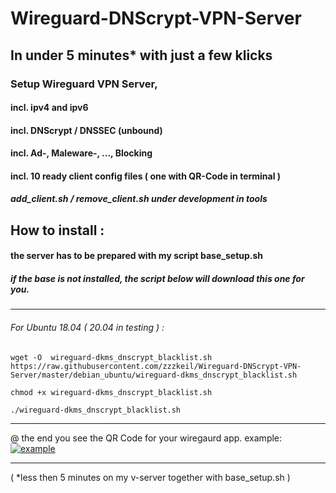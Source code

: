 # Wireguard-DNScrypt-VPN-Server
## In under 5 minutes* with just a few klicks
### Setup Wireguard VPN Server,
#### incl. ipv4 and ipv6
#### incl. DNScrypt / DNSSEC (unbound)
#### incl. Ad-, Maleware-, ..., Blocking
#### incl. 10 ready client config files  ( one with QR-Code in terminal )
##### add_client.sh / remove_client.sh under development in tools

## How to install :
#### the server has to be prepared with my script base_setup.sh
##### if the base is not installed, the script below will download this one for you.
----------------------------------------

###### For Ubuntu 18.04 ( 20.04 in testing ) :
```
wget -O  wireguard-dkms_dnscrypt_blacklist.sh https://raw.githubusercontent.com/zzzkeil/Wireguard-DNScrypt-VPN-Server/master/debian_ubuntu/wireguard-dkms_dnscrypt_blacklist.sh

chmod +x wireguard-dkms_dnscrypt_blacklist.sh

./wireguard-dkms_dnscrypt_blacklist.sh
```
-----------------------------------------

@ the end you see the QR Code for your wiregaurd app.
example:
[![example](https://zeroaim.de/img/wgexsqr.png)](https://github.com/zzzkeil/Wireguard-DNScrypt-VPN-Server)

-----------------------------------------







( *less then 5 minutes on my v-server together with base_setup.sh ) 

